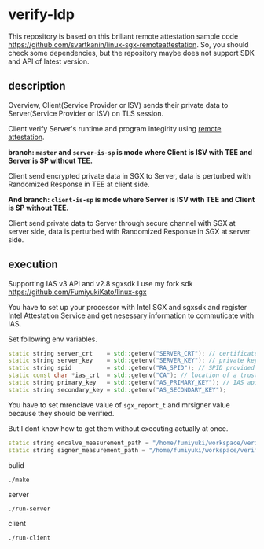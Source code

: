 # verify-ldp
This repository is based on this briliant remote attestation sample code https://github.com/svartkanin/linux-sgx-remoteattestation.
So, you should check some dependencies, but the repository maybe does not support SDK and API of latest version.

## description

Overview, Client(Service Provider or ISV) sends their private data to Server(Service Provider or ISV) on TLS session.

Client verify Server's runtime and program integirity using [remote attestation](https://software.intel.com/en-us/articles/code-sample-intel-software-guard-extensions-remote-attestation-end-to-end-example).

**branch: `master` and `server-is-sp` is mode where Client is ISV with TEE and Server is SP without TEE.** 

Client send encrypted private data in SGX to Server, data is perturbed with Randomized Response in TEE at client side.

**And branch: `client-is-sp` is mode where Server is ISV with TEE and Client is SP without TEE.** 

Client send private data to Server through secure channel with SGX at server side, data is perturbed with Randomized Response in SGX at server side.

## execution
Supporting IAS v3 API and v2.8 sgxsdk
I use my fork sdk https://github.com/FumiyukiKato/linux-sgx

You have to set up your processor with Intel SGX and sgxsdk and register Intel Attestation Service and get nesessary information to commuticate with IAS.


Set following env variables.

```c++
static string server_crt    = std::getenv("SERVER_CRT"); // certificate for the HTTPS connection between the SP and the App
static string server_key    = std::getenv("SERVER_KEY"); // private key for the HTTPS connection
static string spid          = std::getenv("RA_SPID"); // SPID provided by Intel after registration for the IAS service
static const char *ias_crt  = std::getenv("CA"); // location of a trusted Attestation Report Signing CA Certificate
static string primary_key   = std::getenv("AS_PRIMARY_KEY"); // IAS api key
static string secondary_key = std::getenv("AS_SECONDARY_KEY");
```

You have to set mrenclave value of `sgx_report_t` and mrsigner value because they should be verified.

But I dont know how to get them without executing actually at once.

```c++
static string encalve_measurement_path = "/home/fumiyuki/workspace/verify-ldp/mrenclave.dat";
static string signer_measurement_path = "/home/fumiyuki/workspace/verify-ldp/mrsigner.dat";
```

bulid
```
./make
```

server
```
./run-server
```

client
```
./run-client
```

